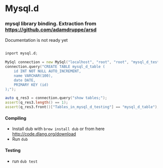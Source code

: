 # Mysql.d

### mysql library binding. Extraction from https://github.com/adamdruppe/arsd

Documentation is not ready yet

```D

inport mysql.d;

MySql connection = new MySql("localhost", "root", "root", "mysql_d_testing");
connection.query("CREATE TABLE mysql_d_table (
    id INT NOT NULL AUTO_INCREMENT,
    name VARCHAR(100),
    date DATE,
    PRIMARY KEY (id)
);");

auto q_res3 = connection.query("show tables;");
assert(q_res3.length() == 1);
assert(q_res3.front()["Tables_in_mysql_d_testing"] == "mysql_d_table");

```

#### Compiling

* Install dub with `brew install dub` or from here http://code.dlang.org/download
* Run `dub`

#### Testing

* run `dub test`